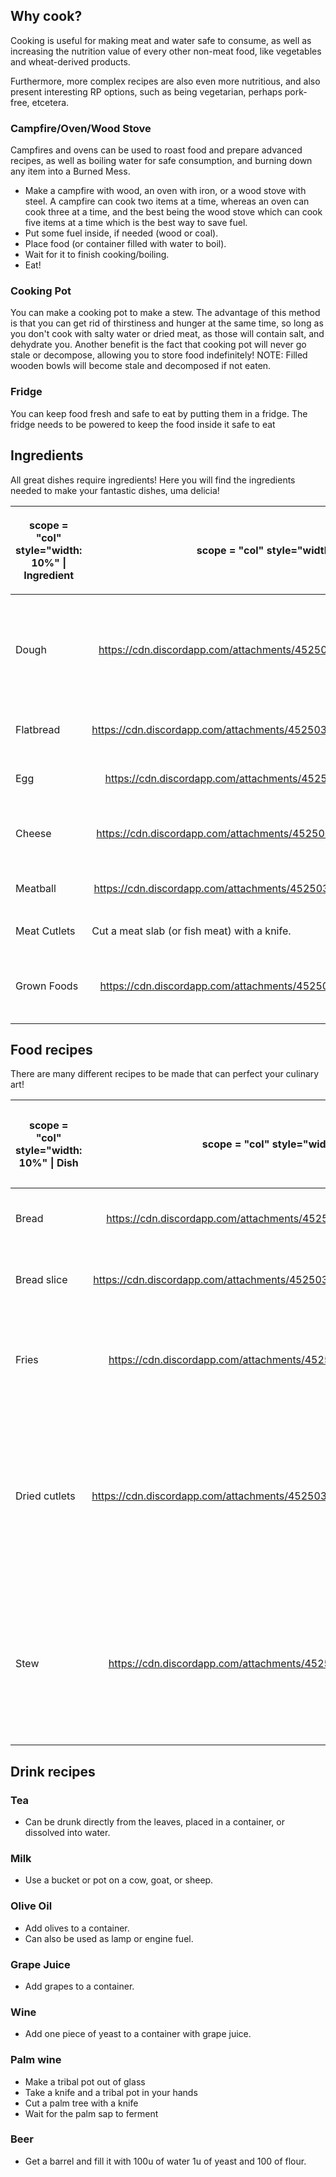 ## Why cook?

Cooking is useful for making meat and water safe to consume, as well as
increasing the nutrition value of every other non-meat food, like
vegetables and wheat-derived products.

Furthermore, more complex recipes are also even more nutritious, and
also present interesting RP options, such as being vegetarian, perhaps
pork-free, etcetera.

### Campfire/Oven/Wood Stove

Campfires and ovens can be used to roast food and prepare advanced
recipes, as well as boiling water for safe consumption, and burning down
any item into a Burned Mess.

  - Make a campfire with wood, an oven with iron, or a wood stove with
    steel. A campfire can cook two items at a time, whereas an oven can
    cook three at a time, and the best being the wood stove which can
    cook five items at a time which is the best way to save fuel.
  - Put some fuel inside, if needed (wood or coal).
  - Place food (or container filled with water to boil).
  - Wait for it to finish cooking/boiling.
  - Eat\!

### Cooking Pot

You can make a cooking pot to make a stew. The advantage of this method
is that you can get rid of thirstiness and hunger at the same time, so
long as you don't cook with salty water or dried meat, as those will
contain salt, and dehydrate you. Another benefit is the fact that
cooking pot will never go stale or decompose, allowing you to store food
indefinitely\! NOTE: Filled wooden bowls will become stale and
decomposed if not eaten.

### Fridge

You can keep food fresh and safe to eat by putting them in a fridge. The
fridge needs to be powered to keep the food inside it safe to eat

## Ingredients

All great dishes require ingredients\! Here you will find the
ingredients needed to make your fantastic dishes, uma delicia\!

<table>
<thead>
<tr class="header">
<th><p>scope = "col" style="width: 10%" | Ingredient</p></th>
<th><p>scope = "col" style="width: 10%" class="sortable" | Image</p></th>
<th><p>scope = "col" style="width: 10%" class="sortable" | Steps</p></th>
</tr>
</thead>
<tbody>
<tr class="odd">
<td><p>Dough</p></td>
<td><center>
<p><a href="https://cdn.discordapp.com/attachments/452503902152032256/637634522522845204/Dough.png">https://cdn.discordapp.com/attachments/452503902152032256/637634522522845204/Dough.png</a></p>
</center></td>
<td><p>Make flour by grinding wheat with the small mill, them, activate a bag of flour with it in the active hand, and with a container with water in the off hand</p></td>
</tr>
<tr class="even">
<td><p>Flatbread</p></td>
<td><center>
<p><a href="https://cdn.discordapp.com/attachments/452503902152032256/638061831247888384/Flatbread.png">https://cdn.discordapp.com/attachments/452503902152032256/638061831247888384/Flatbread.png</a></p>
<center></td>
<td><p>Use a rolling pin on dough and roast the flat dough</p></td>
</tr>
<tr class="odd">
<td><p>Egg</p></td>
<td><center>
<p><a href="https://cdn.discordapp.com/attachments/452503902152032256/638062552324243457/egg.png">https://cdn.discordapp.com/attachments/452503902152032256/638062552324243457/egg.png</a></p>
<center></td>
<td><p>Get a chicken or turkey to lay an egg</p></td>
</tr>
<tr class="even">
<td><p>Cheese</p></td>
<td><center>
<p><a href="https://cdn.discordapp.com/attachments/452503902152032256/638064782859042836/Cheese.png">https://cdn.discordapp.com/attachments/452503902152032256/638064782859042836/Cheese.png</a></p>
<center></td>
<td><p>Collect milk in a container and add one piece of yeast.</p></td>
</tr>
<tr class="odd">
<td><p>Meatball</p></td>
<td><center>
<p><a href="https://cdn.discordapp.com/attachments/452503902152032256/638039934879399964/Meatball.png">https://cdn.discordapp.com/attachments/452503902152032256/638039934879399964/Meatball.png</a></p>
</center></td>
<td><p>Add some flour to the slab of meat.</p></td>
</tr>
<tr class="even">
<td><p>Meat Cutlets</p></td>
<td><p>Cut a meat slab (or fish meat) with a knife.</p></td>
<td></td>
</tr>
<tr class="odd">
<td><p>Grown Foods</p></td>
<td><center>
<p><a href="https://cdn.discordapp.com/attachments/452503902152032256/638041326075772928/Cutlet.png">https://cdn.discordapp.com/attachments/452503902152032256/638041326075772928/Cutlet.png</a></p>
</center></td>
<td><p>Corn,Cabbages,tomatoes, potatoes can all be roasted on a campfire or stove to be more filling.</p></td>
</tr>
</tbody>
</table>

## Food recipes

There are many different recipes to be made that can perfect your
culinary art\!

<table>
<thead>
<tr class="header">
<th><p>scope = "col" style="width: 10%" | Dish</p></th>
<th><p>scope = "col" style="width: 10%" class="sortable" |Recipe</p></th>
<th><p>scope = "col" style="width: 10%" class="sortable" |Steps</p></th>
</tr>
</thead>
<tbody>
<tr class="odd">
<td><p>Bread</p></td>
<td><center>
<p><a href="https://cdn.discordapp.com/attachments/452503902152032256/638036303346401311/Bread.png">https://cdn.discordapp.com/attachments/452503902152032256/638036303346401311/Bread.png</a></p>
</center></td>
<td><p>Roast a ball of dough in a campfire or oven.</p></td>
</tr>
<tr class="even">
<td><p>Bread slice</p></td>
<td><center>
<p><a href="https://cdn.discordapp.com/attachments/452503902152032256/638063587901964298/Bread_slice.png">https://cdn.discordapp.com/attachments/452503902152032256/638063587901964298/Bread_slice.png</a></p>
<center></td>
<td><p>Slice flat dough with a knife and roast it.</p></td>
</tr>
<tr class="odd">
<td><p>Fries</p></td>
<td><center>
<p><a href="https://cdn.discordapp.com/attachments/452503902152032256/638055885788151818/Fries.png">https://cdn.discordapp.com/attachments/452503902152032256/638055885788151818/Fries.png</a></p>
<center></td>
<td><p>Cut potatoes with a knife to get raw potatoes and roast the raw potatoes to get fries.</p></td>
</tr>
<tr class="even">
<td><p>Dried cutlets</p></td>
<td><center>
<p><a href="https://cdn.discordapp.com/attachments/452503902152032256/638059136411500605/Dried_cutlet.png">https://cdn.discordapp.com/attachments/452503902152032256/638059136411500605/Dried_cutlet.png</a></p>
<center></td>
<td><p>Simply take your raw meat cutlets and click on a dehydrator to dry them. In time they'll come off as dry cutlets. (NOTE: Dried cutlets cannot spoil, but will attract pests if left in the open.)</p></td>
</tr>
<tr class="odd">
<td><p>Stew</p></td>
<td><center>
<p><a href="https://cdn.discordapp.com/attachments/452503902152032256/638065844714340362/Stew.png">https://cdn.discordapp.com/attachments/452503902152032256/638065844714340362/Stew.png</a></p>
<center></td>
<td><p>Pour a bucket of water into a cooking pot and add any ingredient (EXCEPT SALTY INGREDIENTS) to the pot to make stew. The more ingredients the better!</p></td>
</tr>
</tbody>
</table>

## Drink recipes

### Tea

  - Can be drunk directly from the leaves, placed in a container, or
    dissolved into water.

### Milk

  - Use a bucket or pot on a cow, goat, or sheep.

### Olive Oil

  - Add olives to a container.
  - Can also be used as lamp or engine fuel.

### Grape Juice

  - Add grapes to a container.

### Wine

  - Add one piece of yeast to a container with grape juice.

### Palm wine

  - Make a tribal pot out of glass
  - Take a knife and a tribal pot in your hands
  - Cut a palm tree with a knife
  - Wait for the palm sap to ferment

### Beer

  - Get a barrel and fill it with 100u of water 1u of yeast and 100 of
    flour.